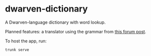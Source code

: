 # dwarven-dictionary

A Dwarven-language dictionary with word lookup.

Planned features: a translator using the grammar from [this forum post](http://www.bay12forums.com/smf/index.php?topic=173289).

To host the app, run:

```sh
trunk serve
```
